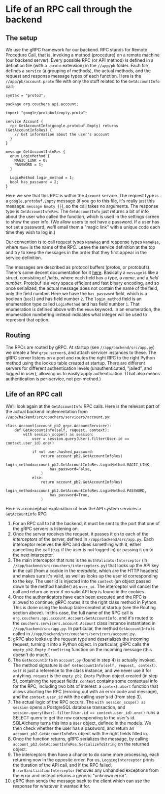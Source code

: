 # Life of an RPC call through the backend

## The setup

We use the gRPC framework for our backend. RPC stands for Remote Procedure Call, that is, invoking a method (procedure) on a remote machine (our backend server). Every possible RPC (or API method) is defined in a definition file (with a `.proto` extension) in the `//app/pb` folder. Each file defines a `service` (a grouping of methods), the actual methods, and the request and response message types of each function. Here is the `//app/pb/account.proto` file with only the stuff related to the `GetAccountInfo` call:

```proto3
syntax = "proto3";

package org.couchers.api.account;

import "google/protobuf/empty.proto";

service Account {
  rpc GetAccountInfo(google.protobuf.Empty) returns (GetAccountInfoRes) {
    // Get information about the user's account
  }
}

message GetAccountInfoRes {
  enum LoginMethod {
    MAGIC_LINK = 0;
    PASSWORD = 1;
  }

  LoginMethod login_method = 1;
  bool has_password = 2;
}
```

Here we see that this RPC is within the `Account` service. The request type is a `google.protobuf.Empty` message (if you go to this file, it's really just this message: `message Empty {}`), so the call takes no arguments. The response type is `GetAccountInfoRes`. The `GetAccountInfo` just returns a bit of info about the user who called the function, which is used in the settings screen to show the user info. (We allow users to not have a password. If a user has not set a password, we'll email them a "magic link" with a unique code each time they wish to log in.)

Our convention is to call request types `NameReq` and response types `NameRes`, where `Name` is the name of the RPC. Leave the service definition at the top and try to keep the messages in the order that they first appear in the service definition.

The messages are described as protocol buffers (protos, or protobufs). There's some decent documentation for it [here](https://developers.google.com/protocol-buffers/). Basically a `message` is like a struct, consisting of *fields*, where each field has a *type*, a *name*, and a *field number*. Protobuf is a very space efficient and fast binary encoding, and so once serialized, the actual message does not contain the name of the field, only the field number. Here we have the `has_password` field, which is a boolean (`bool`) and has field number `2`. The `login_method` field is an enumeration type called `LoginMethod` and has field number `1`. That enumeration is defined above with the `enum` keyword. In an enumeration, the enumeration numbering instead indicates what integer will be used to represent that option.

## Routing

The RPCs are routed by gRPC. At startup (see `//app/backend/src/app.py`) we create a few `grpc.server`s, and attach servicer instances to these. The gRPC server listens on a port and routes the right RPC to the right Python method using the lookup table created at startup. There are different servers for different authentication levels (unauthenticated, "jailed", and logged in user), allowing us to easily apply authentication. (That also means authentication is per-service, not per-method.)

## Life of an RPC call

We'll look again at the `GetAccountInfo` RPC calls. Here is the relevant part of the actual backend implementation from `//app/backend/src/couchers/servicers/account.py`:

```py3
class Account(account_pb2_grpc.AccountServicer):
    def GetAccountInfo(self, request, context):
        with session_scope() as session:
            user = session.query(User).filter(User.id == context.user_id).one()

            if not user.hashed_password:
                return account_pb2.GetAccountInfoRes(
                    login_method=account_pb2.GetAccountInfoRes.LoginMethod.MAGIC_LINK,
                    has_password=False,
                )
            else:
                return account_pb2.GetAccountInfoRes(
                    login_method=account_pb2.GetAccountInfoRes.LoginMethod.PASSWORD,
                    has_password=True,
                )
```

Here is a conceptual explanation of how the API system services a `GetAccountInfo` RPC:

1. For an RPC call to hit the backend, it must be sent to the port that one of the gRPC servers is listening on.
2. Once the server receives the request, it passes it on to each of the *interceptors* of the server, defined in `//app/backend/src/app.py`. Each interceptor receives the RPC and does something with it, either cancelling the call (e.g. if the user is not logged in) or passing it on to the next interceptor.
3. The main interceptor that runs is the `AuthValidatorInterceptor` (in `//app/backend/src/couchers/interceptors.py`) that looks up the API key in the call (from a cookie in the *metadata*, which are the HTTP headers) and makes sure it's valid, as well as looks up the user id corresponding to the key. The user id is injected into the `context` (an object passed down to the method handler) as `user_id`. The interceptor will cancel the call and return an error if no valid API key is found in the cookies.
4. Once the authenticators have each been executed and the RPC is allowed to continue, gRPC routes it to the right class method in Python. This is done using the lookup table created at startup (see the Routing section above). In this case, the full name of the RPC call is `org.couchers.api.account.Account/GetAccountInfo`, and it's routed to the `couchers.servicers.account.Account` class instance instantiated in `//app/backend/src/app.py`. In particular, the method `GetAccountInfo` is called in `//app/backend/src/couchers/servicers/account.py`.
5. gRPC also looks up the request type and deserializes the incoming request, turning it into a Python object. In particular, gRPC calls the `empty_pb2.Empty.FromString` function on the incoming message (this doesn't do much).
6. The `GetAccountInfo` in `account.py` (found in step 4) is actually invoked. The method signature is `def GetAccountInfo(self, request, context)`. `self` is just a reference to the class instance, and we never use it for antyhing. `request` is the `empty_pb2.Empty` Python object created (in step 5), containing the request fields. `context` contains some contextual info for the RPC, including two bits of interest: a `context.abort` function that allows aborting the RPC (erroring out with an error code and message), and the `context.user_id` with the calling user's id (from step 3).
7. The actual logic of the RPC occurs. The `with session_scope() as session` opens a PostgreSQL database transaction, and `session.query(User).filter(User.id == context.user_id).one()` runs a SELECT query to get the row corresponding to the user's id. SQLAlchemy turns this into a `User` object, defined in the models. We then check whether the user has a password, and return an `account_pb2.GetAccountInfoRes` object with the right fields filled in.
8. Once the function returns, gRPC serializes the message, by calling `account_pb2.GetAccountInfoRes.SerializeToString` on the returned object.
9. The interceptors then have a chance to do some more processing, each returning now in the opposite order. For us, `LoggingInterceptor` prints the duration of the API call, and if the RPC failed, `ErrorSanitizationInterceptor` removes any unhandled exceptions from the error and instead returns a generic "unknown error".
10. gRPC then sends the message back to the client which can use the response for whatever it wanted it for.
